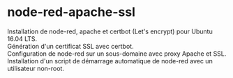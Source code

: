 # node-red-apache-ssl
Installation de node-red, apache et certbot (Let's encrypt) pour Ubuntu 16.04 LTS.<br />
Génération d'un certificat SSL avec certbot.<br />
Configuration de node-red sur un sous-domaine avec proxy Apache et SSL.<br />
Installation d'un script de démarrage automatique de node-red avec un utilisateur non-root.

